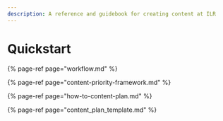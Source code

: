 ```yaml
---
description: A reference and guidebook for creating content at ILR
---
```


# Quickstart

{% page-ref page="workflow.md" %}

{% page-ref page="content-priority-framework.md" %}

{% page-ref page="how-to-content-plan.md" %}

{% page-ref page="content\_plan\_template.md" %}

